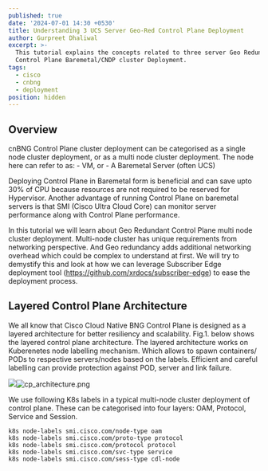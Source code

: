 ```yaml
---
published: true
date: '2024-07-01 14:30 +0530'
title: Understanding 3 UCS Server Geo-Red Control Plane Deployment
author: Gurpreet Dhaliwal
excerpt: >-
  This tutorial explains the concepts related to three server Geo Redundant
  Control Plane Baremetal/CNDP cluster Deployment. 
tags:
  - cisco
  - cnbng
  - deployment
position: hidden
---
```

## Overview

cnBNG Control Plane cluster deployment can be categorised as a single node cluster deployment, or as a multi node cluster deployment. The node here can refer to as:
	- VM, or
	- A Baremetal Server (often UCS)

Deploying Control Plane in Baremetal form is beneficial and can save upto 30% of CPU because resources are not required to be reserved for Hypervisor. Another advantage of running Control Plane on baremetal servers is that SMI (Cisco Ultra Cloud Core) can monitor server performance along with Control Plane performance. 

In this tutorial we will learn about Geo Redundant Control Plane multi node cluster deployment. Multi-node cluster has unique requirements from networking perspective. And Geo redundancy adds additional networking overhead which could be complex to understand at first. We will try to demystify this and look at how we can leverage Subscriber Edge deployment tool (https://github.com/xrdocs/subscriber-edge) to ease the deployment process. 

## Layered Control Plane Architecture

We all know that Cisco Cloud Native BNG Control Plane is designed as a layered architecture for better resiliency and scalability. Fig.1. below shows the layered control plane architecture. The layered architecture works on Kuberenetes node labelling mechanism. Which allows to spawn containers/ PODs to respective servers/nodes based on the labels. Efficient and careful labelling can provide protection against POD, server and link failure.

![]({{site.baseurl}}images/cp_architecture.png)![cp_architecture.png]({{site.baseurl}}/images/cp_architecture.png)


We use following K8s labels in a typical multi-node cluster deployment of control plane. These can be categorised into four layers: OAM, Protocol, Service and Session. 

```
k8s node-labels smi.cisco.com/node-type oam
k8s node-labels smi.cisco.com/proto-type protocol
k8s node-labels smi.cisco.com/protocol protocol
k8s node-labels smi.cisco.com/svc-type service
k8s node-labels smi.cisco.com/sess-type cdl-node
```
